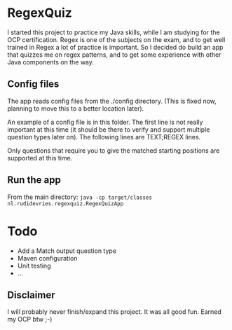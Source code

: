 # RegexQuiz

I started this project to practice my Java skills, while I am studying for the OCP certification. Regex is one of the subjects on the exam, and to get well trained in Regex a lot of practice is important. So I decided do build an app that quizzes me on regex patterns, and to get some experience with other Java components on the way.

## Config files
The app reads config files from the ./config directory. (This is fixed now, planning to move this to a better location later).

An example of a config file is in this folder. The first line is not really important at this time (it should be there to verify and support multiple question types later on). The following lines are TEXT;REGEX lines. 

Only questions that require you to give the matched starting positions are supported at this time.

## Run the app
From the main directory:
`java -cp target/classes nl.rudidevries.regexquiz.RegexQuizApp`

# Todo

* Add a Match output question type
* Maven configuration
* Unit testing
* ...

## Disclaimer
I will probably never finish/expand this project. It was all good fun. Earned my OCP btw ;-)
